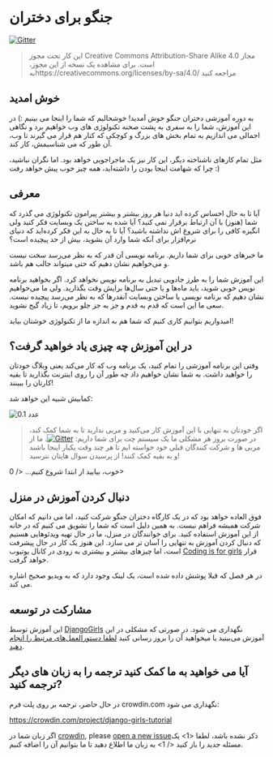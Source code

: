 # جنگو برای دختران

[![Gitter](https://badges.gitter.im/DjangoGirls/tutorial.svg)](https://gitter.im/DjangoGirls/tutorial)

> این کار تحت مجوز Creative Commons Attribution-Share Alike 4.0 مجاز است. برای مشاهده یک نسخه از این مجوز، بهhttps://creativecommons.org/licenses/by-sa/4.0/ مراجعه کنید

## خوش امدید

به دوره آموزشی دختران جنگو خوش آمدید! خوشحالیم که شما را اینجا می بینیم :) در این آموزش، شما را به سفری به پشت صحنه تکنولوژی های وب خواهیم برد و نگاهی اجمالی می اندازیم به تمام بخش های بزرگ و کوچکی که کنار هم قرار می گیرند تا وب، آن طور که می شناسیمش، کار کند.

مثل تمام کارهای ناشناخته دیگر، این کار نیز یک ماجراجویی خواهد بود. اما نگران نباشید، چرا که شهامت اینجا بودن را داشته‌اید، همه چیز خوب پیش خواهد رفت :)

## معرفی

آیا تا به حال احساس کرده اید دنیا هر روز بیشتر و بیشتر پیرامون تکنولوژی می گذرد که شما (هنوز) با آن ارتباط برقرار نمی کنید؟ آیا شده به ساختن یک وبسایت فکر کنید ولی انگیزه کافی را برای شروع اش نداشته باشید؟ آیا تا به حال به این فکر کرده‌اید که دنیای نرم‌افزار برای آنکه شما وارد آن بشوید، بیش از حد پیچیده است؟

ما خبرهای خوبی برای شما داریم. برنامه نویسی آن قدر که به نظر می‌رسد سخت نیست و می‌خواهیم نشان دهیم که حتی میتواند جالب هم باشد.

این آموزش شما را به طرز جادویی تبدیل به برنامه نویس نخواهد کرد. اگر بخواهید برنامه نویس خوبی شوید، باید ماه‌ها و یا حتی سال‌ها برایش وقت بگذارید. ولی ما می‌خواهیم نشان دهیم که برنامه نویسی یا ساختن وبسایت آنقدرها که به نظر می‌رسد پیچیده نیست. سعی ما این است که قدم به قدم و جز به جز جلو برویم، تا زیاد گیج نشوید.

امیدواریم بتوانیم کاری کنیم که شما هم به اندازه ما از تکنولوژی خوشتان بیاید!

## در این آموزش چه چیزی یاد خواهید گرفت؟

وقتی این برنامه آموزشی را تمام کنید، یک برنامه وب که کار می‌کند یعنی وبلاگ خودتان را خواهید داشت. به شما نشان خواهیم داد چه طور آن را روی اینترنت بگذارید تا بقیه کارتان را ببینند!

کمابیش شبیه این خواهد شد:

![عدد 0.1](images/application.png)

> اگر خودتان به تنهایی با این آموزش کار می‌کنید و مربی ندارید تا به شما کمک کند، در صورت بروز هر مشکلی ما یک سیستم چت برای شما داریم: [![Gitter](https://badges.gitter.im/DjangoGirls/tutorial.svg)](https://gitter.im/DjangoGirls/tutorial). ما از مربی ها و شرکت کنندگان قبلی خود خواسته ایم تا هر چند وقت یکبار اینجا باشند و به بقیه کمک کنند! از پرسیدن سوال هایتان نترسید!

خوب،  بیایید از ابتدا شروع کنیم... </ 0></p> 

## دنبال کردن آموزش در منزل

فوق العاده خواهد بود که در یک کارگاه دختران جنگو شرکت کنید، اما می دانیم که امکان شرکت همیشه فراهم نیست. به همین دلیل است که شما را تشویق می کنیم که در خانه از این آموزش استفاده کنید. برای خوانندگان در منزل، ما در حال تهیه ویدئوهایی هستیم که دنبال کردن آموزش به تنهایی را آسان تر می سازد. این هنوز یک کار در حال پیشرفت است، اما چیزهای بیشتر و بیشتری به زودی در کانال یوتیوب [Coding is for girls](https://www.youtube.com/channel/UC0hNd2uW8jTR5K3KBzRuG2A/feed) قرار خواهد گرفت.

در هر فصل که قبلا پوشش داده شده است، یک لینک وجود دارد که به ویدیو صحیح اشاره می کند.

## مشارکت در توسعه

این آموزش توسط [DjangoGirls](https://djangogirls.org/) نگهداری می شود. در صورتی که مشکلی در این آموزش می‌بینید یا میخواهید آن را بروز رسانی کنید [لطفا دستورالعمل‌های مرتبط را انجام دهید](https://github.com/DjangoGirls/tutorial/blob/master/README.md).

## آیا می خواهید به ما کمک کنید ترجمه را به زبان های دیگر ترجمه کنید?

در حال حاضر، ترجمه بر روی پلت فرم crowdin.com نگهداری می شود:

https://crowdin.com/project/django-girls-tutorial

اگر زبان شما در [crowdin](https://crowdin.com/), please [open a new issue](https://github.com/DjangoGirls/tutorial/issues/new)ذکر نشده باشد، لطفا <1> یک مسئله جدید را باز کنید </ 1> به زبان ما اطلاع دهید تا ما بتوانیم آن را اضافه کنیم.